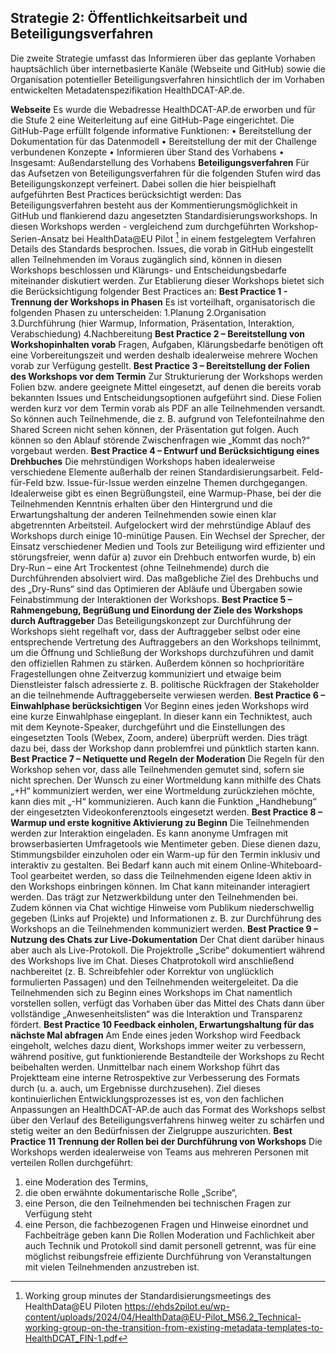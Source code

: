 ## Strategie 2: Öffentlichkeitsarbeit und Beteiligungsverfahren
Die zweite Strategie umfasst das Informieren über das geplante Vorhaben hauptsächlich über internetbasierte Kanäle (Webseite und GitHub) sowie die Organisation potentieller Beteiligungsverfahren hinsichtlich der im Vorhaben entwickelten Metadatenspezifikation HealthDCAT-AP.de.

**Webseite**
Es wurde die Webadresse HealthDCAT-AP.de erworben und für die Stufe 2 eine Weiterleitung auf eine GitHub-Page eingerichtet. Die GitHub-Page erfüllt folgende informative Funktionen:
•	Bereitstellung der Dokumentation für das Datenmodell
•	Bereitstellung der mit der Challenge verbundenen Konzepte
•	Informieren über Stand des Vorhabens
•	Insgesamt: Außendarstellung des Vorhabens
**Beteiligungsverfahren**
Für das Aufsetzen von Beteiligungsverfahren für die folgenden Stufen wird das Beteiligungskonzept verfeinert. Dabei sollen die hier beispielhaft aufgeführten Best Practices berücksichtigt werden:
Das Beteiligungsverfahren besteht aus der Kommentierungsmöglichkeit in GitHub und flankierend dazu angesetzten Standardisierungsworkshops. In diesen Workshops werden - vergleichend zum durchgeführten Workshop-Serien-Ansatz bei HealthData@EU Pilot [^60] in einem festgelegtem Verfahren Details des Standards besprochen. Issues, die vorab in GitHub eingestellt allen Teilnehmenden im Voraus zugänglich sind, können in diesen Workshops beschlossen und Klärungs- und Entscheidungsbedarfe miteinander diskutiert werden.
Zur Etablierung dieser Workshops bietet sich die Berücksichtigung folgender Best Practices an:
**Best Practice 1 - Trennung der Workshops in Phasen**
Es ist vorteilhaft, organisatorisch die folgenden Phasen zu unterscheiden:
1.Planung 
2.Organisation 
3.Durchführung (hier Warmup, Information, Präsentation, Interaktion, Verabschiedung) 
4.Nachbereitung 
**Best Practice 2 – Bereitstellung von Workshopinhalten vorab**
Fragen, Aufgaben, Klärungsbedarfe benötigen oft eine Vorbereitungszeit und werden deshalb idealerweise mehrere Wochen vorab zur Verfügung gestellt.
**Best Practice 3 – Bereitstellung der Folien des Workshops vor dem Termin**
Zur Strukturierung der Workshops werden Folien bzw. andere geeignete Mittel eingesetzt, auf denen die bereits vorab bekannten Issues und Entscheidungsoptionen aufgeführt sind. Diese Folien werden kurz vor dem Termin vorab als PDF an alle Teilnehmenden versandt. So können auch Teilnehmende, die z. B. aufgrund von Telefonteilnahme den Shared Screen nicht sehen können, der Präsentation gut folgen. Auch können so den Ablauf störende Zwischenfragen wie „Kommt das noch?“ vorgebaut werden.
**Best Practice 4 – Entwurf und Berücksichtigung eines Drehbuches**
Die mehrstündigen Workshops haben idealerweise verschiedene Elemente außerhalb der reinen Standardisierungsarbeit. Feld-für-Feld bzw. Issue-für-Issue werden einzelne Themen durchgegangen. Idealerweise gibt es einen Begrüßungsteil, eine Warmup-Phase, bei der die Teilnehmenden Kenntnis erhalten über den Hintergrund und die Erwartungshaltung der anderen Teilnehmenden sowie einen klar abgetrennten Arbeitsteil. Aufgelockert wird der mehrstündige Ablauf des Workshops durch einige 10-minütige Pausen. Ein Wechsel der Sprecher, der Einsatz verschiedener Medien und Tools zur Beteiligung wird effizienter und störungsfreier, wenn dafür 
a) zuvor ein Drehbuch entworfen wurde,
b) ein Dry-Run – eine Art Trockentest (ohne Teilnehmende) durch die Durchführenden absolviert wird.
Das maßgebliche Ziel des Drehbuchs und des „Dry-Runs“ sind das Optimieren der Abläufe und Übergaben sowie Feinabstimmung der Interaktionen der Workshops.
**Best Practice 5 – Rahmengebung, Begrüßung und Einordung der Ziele des Workshops durch Auftraggeber**
Das Beteiligungskonzept zur Durchführung der Workshops sieht regelhaft vor, dass der Auftraggeber selbst oder eine entsprechende Vertretung des Auftraggebers an den Workshops teilnimmt, um die Öffnung und Schließung der Workshops durchzuführen und damit den offiziellen Rahmen zu stärken. Außerdem können so hochprioritäre Fragestellungen ohne Zeitverzug kommuniziert und etwaige beim Dienstleister falsch adressierte z. B. politische Rückfragen der Stakeholder an die teilnehmende Auftraggeberseite verwiesen werden. 
**Best Practice 6 – Einwahlphase berücksichtigen**
Vor Beginn eines jeden Workshops wird eine kurze Einwahlphase eingeplant. In dieser kann ein Techniktest, auch mit dem Keynote-Speaker, durchgeführt und die Einstellungen des eingesetzten Tools (Webex, Zoom, andere) überprüft werden. Dies trägt dazu bei, dass der Workshop dann problemfrei und pünktlich starten kann. 
**Best Practice 7 – Netiquette und Regeln der Moderation**
Die Regeln für den Workshop sehen vor, dass alle Teilnehmenden gemutet sind, sofern sie nicht sprechen. Der Wunsch zu einer Wortmeldung kann mithilfe des Chats „+H“ kommuniziert werden, wer eine Wortmeldung zurückziehen möchte, kann dies mit „-H“ kommunizieren. Auch kann die Funktion „Handhebung“ der eingesetzten Videokonferenztools eingesetzt werden.
**Best Practice 8 – Warmup und erste kognitive Aktivierung zu Beginn**
Die Teilnehmenden werden zur Interaktion eingeladen. Es kann anonyme Umfragen mit browserbasierten Umfragetools wie Mentimeter geben. Diese dienen dazu, Stimmungsbilder einzuholen oder ein Warm-up für den Termin inklusiv und interaktiv zu gestalten. Bei Bedarf kann auch mit einem Online-Whiteboard-Tool gearbeitet werden, so dass die Teilnehmenden eigene Ideen aktiv in den Workshops einbringen können.
Im Chat kann miteinander interagiert werden. Das trägt zur Netzwerkbildung unter den Teilnehmenden bei. Zudem können via Chat wichtige Hinweise vom Publikum niederschwellig gegeben (Links auf Projekte) und Informationen z. B. zur Durchführung des Workshops an die Teilnehmenden kommuniziert werden. 
**Best Practice 9 – Nutzung des Chats zur Live-Dokumentation**
Der Chat dient darüber hinaus aber auch als Live-Protokoll. Die Projektrolle „Scribe“ dokumentiert während des Workshops live im Chat. Dieses Chatprotokoll wird anschließend nachbereitet (z. B. Schreibfehler oder Korrektur von unglücklich formulierten Passagen) und den Teilnehmenden weitergeleitet. Da die Teilnehmenden sich zu Beginn eines Workshops im Chat namentlich vorstellen sollen, verfügt das Vorhaben über das Mittel des Chats dann über vollständige „Anwesenheitslisten“ was die Interaktion und Transparenz fördert. 
**Best Practice 10   Feedback einholen, Erwartungshaltung für das nächste Mal abfragen**
Am Ende eines jeden Workshop wird Feedback eingeholt, welches dazu dient, Workshops immer weiter zu verbessern, während positive, gut funktionierende Bestandteile der Workshops zu Recht beibehalten werden. Unmittelbar nach einem Workshop führt das Projektteam eine interne Retrospektive zur Verbesserung des Formats durch (u. a. auch, um Ergebnisse durchzusehen). Ziel dieses kontinuierlichen Entwicklungsprozesses ist es, von den fachlichen Anpassungen an HealthDCAT-AP.de auch das Format des Workshops selbst über den Verlauf des Beteiligungsverfahrens hinweg weiter zu schärfen und stetig weiter an den Bedürfnissen der Zielgruppe auszurichten. 
**Best Practice 11   Trennung der Rollen bei der Durchführung von Workshops**
Die Workshops werden idealerweise von Teams aus mehreren Personen mit verteilen Rollen durchgeführt: 
1.	eine Moderation des Termins, 
2.	die oben erwähnte dokumentarische Rolle „Scribe“, 
3.	eine Person, die den Teilnehmenden bei technischen Fragen zur Verfügung steht 
4.	eine Person, die fachbezogenen Fragen und Hinweise einordnet und Fachbeiträge geben kann 
Die Rollen Moderation und Fachlichkeit aber auch Technik und Protokoll sind damit personell getrennt, was für eine möglichst reibungsfreie effiziente Durchführung von Veranstaltungen mit vielen Teilnehmenden anzustreben ist.

[^60]:Working group minutes der Standardisierungsmeetings des HealthData@EU Piloten https://ehds2pilot.eu/wp-content/uploads/2024/04/HealthData@EU-Pilot_MS6.2_Technical-working-group-on-the-transition-from-existing-metadata-templates-to-HealthDCAT_FIN-1.pdf 